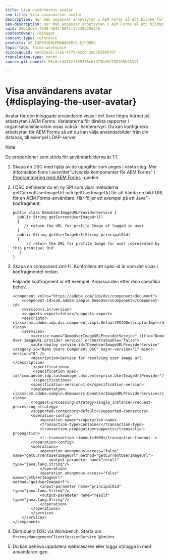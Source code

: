 ```yaml
---
title: Visa användarens avatar
seo-title: Visa användarens avatar
description: Hur man anpassar arbetsytan i AEM Forms så att bilden för en inloggad användare visas.
seo-description: Hur man anpassar arbetsytan i AEM Forms så att bilden för en inloggad användare visas.
uuid: 2961dc93-f0d0-4842-80f1-3c239a20e348
contentOwner: robhagat
content-type: reference
products: SG_EXPERIENCEMANAGER/6.5/FORMS
topic-tags: forms-workspace
discoiquuid: aec03ea5-17a6-4775-92cb-2ad361895fdf
translation-type: tm+mt
source-git-commit: 56c6cfd437ef185336e81373bd5f758205b96317

---
```



# Visa användarens avatar {#displaying-the-user-avatar}

Avatar för den inloggade användaren visas i det övre högra hörnet på arbetsytan i AEM Forms. Variatarerna för direkta rapporter i organisationshierarkin visas också i hanterarvyn. Du kan konfigurera arbetsytan för AEM Forms så att du kan välja användarbilder från din databas, till exempel LDAP-server.

>[!NOTE]
>
>De proportioner som stöds för användarbilderna är 1:1.

1. Skapa en DSC med hjälp av de uppgifter som anges i nästa steg. Mer information finns i avsnittet&quot;Utveckla komponenter för AEM Forms&quot; i [Programmering med AEM Forms](https://www.adobe.com/go/learn_aemforms_programming_63) -guiden.
1. I DSC definierar du en ny SPI som visar metoderna getCurrentUserImageUrl och getUserImageUrl för att hämta en bild-URL för en AEM Forms-användare. Här följer ett exempel på ett Java™-kodfragment:

   ```as3
   public class DemoUserImageURLProviderService {
     public String getCurrentUserImageUrl()
     {
        // return the URL for profile Image of logged in user
     }
     public String getUserImageUrl(String principalOid)
     {
         // return the URL for profile Image for user represented by this principal Oid
      }
   }
   ```

1. Skapa en component.xml-fil. Kontrollera att spec-id är som det visas i kodfragmentet nedan.

   Följande kodfragment är ett exempel. Anpassa den efter dina specifika behov.

   ```as3
   <component xmlns="https://adobe.com/idp/dsc/component/document">
       <component-id>com.adobe.sample.DemoUsersComponent</component-id>
       <version>1.1</version>
       <supports-export>false</supports-export>
       <descriptor-class>com.adobe.idp.dsc.component.impl.DefaultPOJODescriptorImpl</descriptor-class>
       <services>
           <service name="DemoUserImageURLProviderService" title="Demo User ImageURL provider service" orchestrateable="false">
           <auto-deploy service-id="DemoUserImageURLProviderService" category-id="Demo Users Component DSC" major-version="1" minor-version="0" />
           <description>Service for resolving user image url.</description>
            <specifications>
            <specification spec-id="com.adobe.idp.taskmanager.dsc.enterprise.UserImageUrlProvider"/>
            </specifications>
           <specification-version>1.0</specification-version>
           <implementation-class>com.adobe.sample.demousers.DemoUserImageURLProviderService</implementation-class>
           <request-processing-strategy>single_instance</request-processing-strategy>
           <supported-connectors>default</supported-connectors>
           <operation-config>
               <operation-name>*</operation-name>
               <transaction-type>Container</transaction-type>
               <transaction-propagation>supports</transaction-propagation>
               <!--transaction-timeout>3000</transaction-timeout-->
           </operation-config>
           <operations>
               <operation anonymous-access="false" name="getCurrentUserImageUrl" method="getCurrentUserImageUrl">
                   <output-parameter name="result" type="java.lang.String"/>
               </operation>
               <operation anonymous-access="false" name="getUserImageUrl"
   method="getUserImageUrl">
               <input-parameter name="principalOid" type="java.lang.String"/>
               <output-parameter name="result" type="java.lang.String"/>
               </operation>
           </operations>
           </service>
       </services>
   </component>
   ```

1. Distribuera DSC via Workbench. Starta om `ProcessManagementClientSessionService` tjänsten.
1. Du kan behöva uppdatera webbläsaren eller logga ut/logga in med användaren igen.
